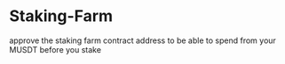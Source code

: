 # Staking-Farm
approve the staking farm contract address to be able to spend from your MUSDT before you stake


